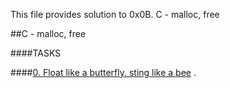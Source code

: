 This file provides solution to 0x0B. C - malloc, free

##C - malloc, free
		

		
####TASKS
		

		
####[0. Float like a butterfly, sting like a bee](0-create_array.c)
.
